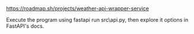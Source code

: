 https://roadmap.sh/projects/weather-api-wrapper-service

Execute the program using fastapi run src\api.py, then explore it options in FastAPI's docs.